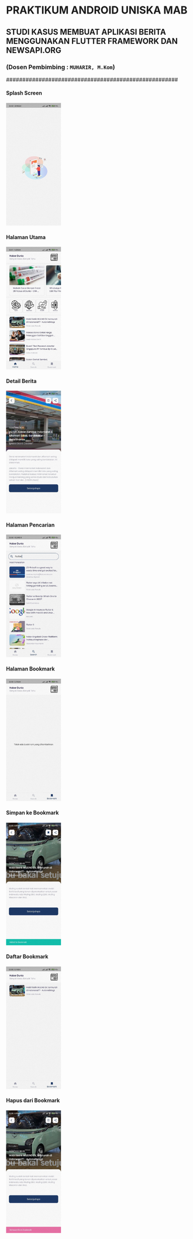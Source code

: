 # PRAKTIKUM ANDROID UNISKA MAB

## STUDI KASUS MEMBUAT APLIKASI BERITA MENGGUNAKAN FLUTTER FRAMEWORK DAN NEWSAPI.ORG

### (Dosen Pembimbing : `MUHARIR, M.Kom`)

#####################################################

#### Splash Screen

<img
  src="screenshots/splash.jpg"
  alt="Splash Screen"
  style="display: inline-block; margin: 0 auto; max-width: 150px">

#### Halaman Utama

<img
  src="screenshots/main.jpg"
  alt="Main Screen"
  style="display: inline-block; margin: 0 auto; max-width: 150px">

#### Detail Berita

<img
  src="screenshots/detail.jpg"
  alt="News Detail"
  style="display: inline-block; margin: 0 auto; max-width: 150px">

#### Halaman Pencarian

<img
  src="screenshots/search.jpg"
  alt="Search News"
  style="display: inline-block; margin: 0 auto; max-width: 150px">

#### Halaman Bookmark

<img
  src="screenshots/bookmark_empty.jpg"
  alt="Bookmark Screen"
  style="display: inline-block; margin: 0 auto; max-width: 150px">

#### Simpan ke Bookmark

<img
  src="screenshots/add_to_bookmark.jpg"
  alt="Add to Bookmark"
  style="display: inline-block; margin: 0 auto; max-width: 150px">

#### Daftar Bookmark

<img
  src="screenshots/bookmark_list.jpg"
  alt="Bookmark List"
  style="display: inline-block; margin: 0 auto; max-width: 150px">

#### Hapus dari Bookmark

<img
  src="screenshots/remove_from_bookmark.jpg"
  alt="Remove from Bookmark"
  style="display: inline-block; margin: 0 auto; max-width: 150px">
